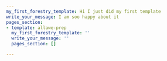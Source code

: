 ```yaml
---
my_first_forestry_template: Hi I just did my first template
write_your_message: I am soo happy about it
pages_section:
- template: allawe-prep
  my_first_forestry_template: ''
  write_your_message: ''
  pages_section: []

---
```

